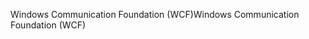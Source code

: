 <span data-ttu-id="b63d8-101">Windows Communication Foundation (WCF)</span><span class="sxs-lookup"><span data-stu-id="b63d8-101">Windows Communication Foundation (WCF)</span></span>